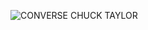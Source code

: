 ![CONVERSE CHUCK TAYLOR](https://user-images.githubusercontent.com/90342783/178937452-4040ffec-d24b-44d2-917b-044fa4fed3f3.png)
